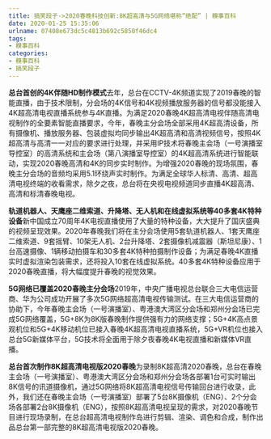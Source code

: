 ```yaml
---
title: 搞笑段子->2020春晚科技创新:8K超高清与5G网络堪称“绝配” | 糗事百科
date: 2020-01-25 15:35:06
urlname: 07408e673dc5c4813b692c5850f46dc4
tags: 
- 糗事百科
categories:
- 糗事百科
- 搞笑段子
---
```

**总台首创的4K伴随HD制作模式**去年，总台在CCTV-4K频道实现了2019春晚的智能直播，由于技术限制，分会场的4K信号和4K视频播放服务器的信号都没能接入4K超高清电视直播系统参与4K直播。为满足2020春晚4K超高清电视伴随高清电视制作的全要素智能直播要求，今年，春晚主分会场全部采用4K超高清设备，所有摄像机、播放服务器、包装虚拟均同步输出4K超高清和高清视频信号，按照4K超高清与高清一一对应的要求进行处理，并采用IP技术将春晚主会场（一号演播室导控室）的高清系统和主会场（第八演播室导控室）的4K超高清系统进行智能联动，实现2020春晚高清和4K的同步实时制作。为增强2020春晚的现场氛围，春晚主分会场的音频均采用5.1环绕声实时制作。为满足全球华人标清、高清、超高清电视终端的收看需求，除夕之夜，总台将在央视电视频道同步直播4K超高清、高清和标清春晚电视。

**轨道机器人、天鹰座二维索道、升降塔、无人机和在线虚拟系统等40多套4K特种设备**新中国成立70周年4K电视直播使用了大量的特种设备，大大提升了国庆盛典的视频呈现效果。2020年春晚我们将在主分会场使用5套轨道机器人、1套天鹰座二维索道、9套摇臂、10架无人机、2台升降塔、2套摄像机减震器（斯坦尼康）、1台高速摄像、1辆移动拍摄车和30多套4K特种拍摄制作设备；为满足春晚4K直播实时虚拟渲染包装需求，还将投入10套在线虚拟系统。40多套4K特种设备应用于2020春晚直播，将大幅度提升春晚的视觉效果。

**5G网络已覆盖2020春晚主分会场**2019年，中央广播电视总台联合三大电信运营商、华为公司成功开展了多次5G网络超高清电视传输测试。在三大电信运营商的协助下，今年春晚主会场（一号演播室）、粤港澳大湾区分会场和郑州分会场已完成5G网络覆盖，5G+8K为8K版春晚制作提供强有力的网络支撑；5G+4K高点景观机位和5G+4K移动机位已接入春晚4K超高清电视直播系统，5G+VR机位也接入总台5G新媒体平台，5G技术将全面用于除夕夜春晚4K电视直播和新媒体VR直播。

**总台首次制作8K超高清电视版2020春晚**为录制8K超高清2020春晚，总台在春晚主会场（一号演播室）、粤港澳大湾区分会场和郑州分会场各部署1台可实时输出8K信号的讯道摄像机，通过5G网络将8K超高清电视信号传输回台进行收录，此外，我们还在春晚主会场（一号演播室）部署了5台8K摄像机（ENG）、2个分会场各部署2台8K摄像机（ENG），按照8K超高清电视呈现的需求，对2020春晚节目进行现场录制，在总台超高清电视制作岛进行剪辑、渲染、调色和合成，制作出品总台第一部完整的8K超高清电视版2020春晚。


